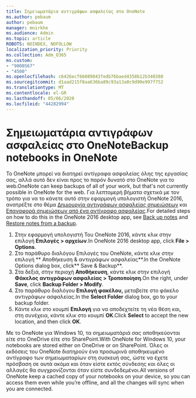```yaml
---
title: Σημειωματάρια αντιγράφων ασφαλείας στο OneNote
ms.author: pebaum
author: pebaum
manager: mnirkhe
ms.audience: Admin
ms.topic: article
ROBOTS: NOINDEX, NOFOLLOW
localization_priority: Priority
ms.collection: Adm_O365
ms.custom:
- "9000567"
- "4500"
ms.openlocfilehash: c6426ecf66089043fedb76baed4358b12b340388
ms.sourcegitcommit: d1aad215f8aa636ba89c93a13a0c9d90e997f752
ms.translationtype: MT
ms.contentlocale: el-GR
ms.lasthandoff: 05/06/2020
ms.locfileid: "44282994"
---
```

# <a name="backup-notebooks-in-onenote"></a><span data-ttu-id="da457-102">Σημειωματάρια αντιγράφων ασφαλείας στο OneNote</span><span class="sxs-lookup"><span data-stu-id="da457-102">Backup notebooks in OneNote</span></span>

<span data-ttu-id="da457-103">Το OneNote μπορεί να διατηρεί αντίγραφα ασφαλείας όλης της εργασίας σας, αλλά αυτό δεν είναι προς το παρόν δυνατό στο OneNote για το web.</span><span class="sxs-lookup"><span data-stu-id="da457-103">OneNote can keep backups of all of your work, but that's not currently possible in OneNote for the web.</span></span> <span data-ttu-id="da457-104">Για λεπτομερή βήματα σχετικά με τον τρόπο για να το κάνετε αυτό στην εφαρμογή υπολογιστή OneNote 2016, ανατρέξτε στο θέμα [Δημιουργία αντιγράφων ασφαλείας σημειώσεων](https://support.office.com/article/back-up-notes-f58b34b0-611d-435e-87fa-7942a1767af4#id0eaabaaa=2016,_2013,_2010) και [Επαναφορά σημειώσεων από ένα αντίγραφο ασφαλείας](https://support.microsoft.com/office/restore-notes-from-a-backup-5daf9cb0-6769-4998-a5de-f044fdd0d831).</span><span class="sxs-lookup"><span data-stu-id="da457-104">For detailed steps on how to do this in the OneNote 2016 desktop app, see [Back up notes](https://support.office.com/article/back-up-notes-f58b34b0-611d-435e-87fa-7942a1767af4#id0eaabaaa=2016,_2013,_2010) and [Restore notes from a backup](https://support.microsoft.com/office/restore-notes-from-a-backup-5daf9cb0-6769-4998-a5de-f044fdd0d831).</span></span>

1. <span data-ttu-id="da457-105">Στην εφαρμογή υπολογιστή Του OneNote 2016, κάντε κλικ στην επιλογή **Επιλογές > αρχείων**.</span><span class="sxs-lookup"><span data-stu-id="da457-105">In OneNote 2016 desktop app, click **File > Options**.</span></span>
2. <span data-ttu-id="da457-106">Στο παράθυρο διαλόγου Επιλογές του OneNote, κάντε κλικ στην επιλογή \*\* Αποθήκευση & αντιγράφων ασφαλείας\*\*.</span><span class="sxs-lookup"><span data-stu-id="da457-106">In the OneNote Options dialog box, click\*\* Save & Backup\*\*.</span></span>
3. <span data-ttu-id="da457-107">Στα δεξιά, στην περιοχή **Αποθήκευση**, κάντε κλικ στην επιλογή **Φάκελος αντιγράφων ασφαλείας > Τροποποίηση**.</span><span class="sxs-lookup"><span data-stu-id="da457-107">On the right, under **Save**, click **Backup Folder > Modify**.</span></span>
4. <span data-ttu-id="da457-108">Στο παράθυρο διαλόγου **Επιλογή φακέλου,** μεταβείτε στο φάκελο αντιγράφων ασφαλείας.</span><span class="sxs-lookup"><span data-stu-id="da457-108">In the **Select Folder** dialog box, go to your backup folder.</span></span>
5. <span data-ttu-id="da457-109">Κάντε κλικ στο κουμπί **Επιλογή** για να αποδεχτείτε τη νέα θέση και, στη συνέχεια, κάντε κλικ στο κουμπί **OK**.</span><span class="sxs-lookup"><span data-stu-id="da457-109">Click **Select** to accept the new location, and then click **OK**.</span></span>

<span data-ttu-id="da457-110">Με το OneNote για Windows 10, τα σημειωματάριά σας αποθηκεύονται είτε στο OneDrive είτε στο SharePoint.</span><span class="sxs-lookup"><span data-stu-id="da457-110">With OneNote for Windows 10, your notebooks are stored either on OneDrive or on SharePoint.</span></span> <span data-ttu-id="da457-111">Όλες οι εκδόσεις του OneNote διατηρούν ένα προσωρινά αποθηκευμένο αντίγραφο των σημειωματαρίων στη συσκευή σας, ώστε να έχετε πρόσβαση σε αυτά ακόμα και όταν είστε εκτός σύνδεσης και όλες οι αλλαγές θα συγχρονίζονται όταν είστε συνδεδεμένοι.</span><span class="sxs-lookup"><span data-stu-id="da457-111">All versions of OneNote keep a cached copy of your notebooks on your device, so you can access them even while you’re offline, and all the changes will sync when you are connected.</span></span>
